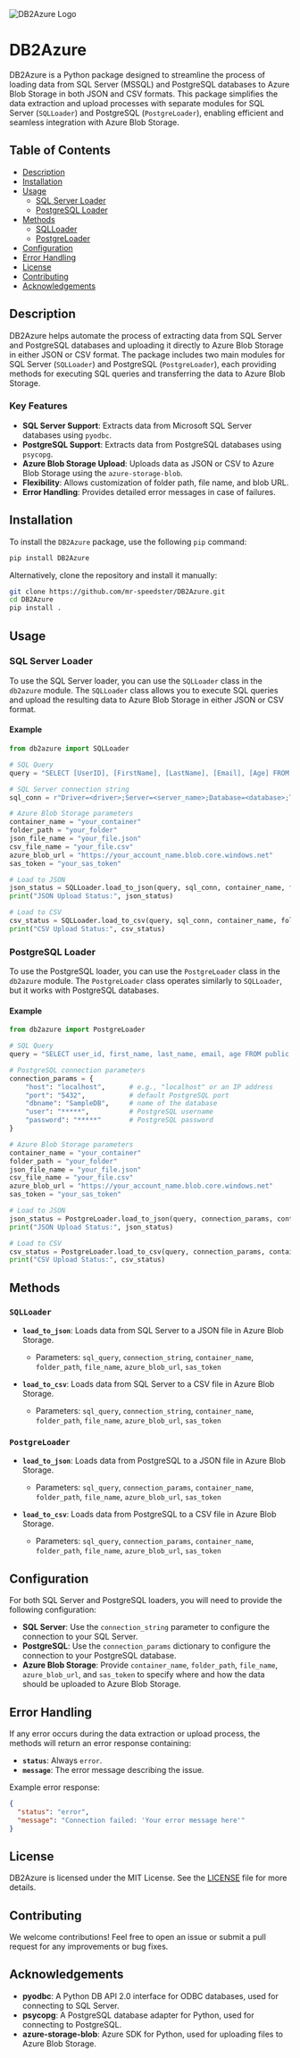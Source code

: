 <picture align="center">
  <source media="(prefers-color-scheme: dark)" srcset="https://ik.imagekit.io/isyob5kdk4y/DB2AzureLogo_i2TWk-13b?updatedAt=1734874553185">
  <img alt="DB2Azure Logo" src="https://ik.imagekit.io/isyob5kdk4y/DB2AzureLogo_i2TWk-13b?updatedAt=1734874553185">
</picture>

# DB2Azure

DB2Azure is a Python package designed to streamline the process of loading data from SQL Server (MSSQL) and PostgreSQL databases to Azure Blob Storage in both JSON and CSV formats. This package simplifies the data extraction and upload processes with separate modules for SQL Server (`SQLLoader`) and PostgreSQL (`PostgreLoader`), enabling efficient and seamless integration with Azure Blob Storage.

## Table of Contents

- [Description](#description)
- [Installation](#installation)
- [Usage](#usage)
  - [SQL Server Loader](#sql-server-loader)
  - [PostgreSQL Loader](#postgresql-loader)
- [Methods](#methods)
  - [SQLLoader](#sqlloader)
  - [PostgreLoader](#postgreloader)
- [Configuration](#configuration)
- [Error Handling](#error-handling)
- [License](#license)
- [Contributing](#contributing)
- [Acknowledgements](#acknowledgements)

## Description

DB2Azure helps automate the process of extracting data from SQL Server and PostgreSQL databases and uploading it directly to Azure Blob Storage in either JSON or CSV format. The package includes two main modules for SQL Server (`SQLLoader`) and PostgreSQL (`PostgreLoader`), each providing methods for executing SQL queries and transferring the data to Azure Blob Storage.

### Key Features

- **SQL Server Support**: Extracts data from Microsoft SQL Server databases using `pyodbc`.
- **PostgreSQL Support**: Extracts data from PostgreSQL databases using `psycopg`.
- **Azure Blob Storage Upload**: Uploads data as JSON or CSV to Azure Blob Storage using the `azure-storage-blob`.
- **Flexibility**: Allows customization of folder path, file name, and blob URL.
- **Error Handling**: Provides detailed error messages in case of failures.

## Installation

To install the `DB2Azure` package, use the following `pip` command:

```bash
pip install DB2Azure
```

Alternatively, clone the repository and install it manually:

```bash
git clone https://github.com/mr-speedster/DB2Azure.git
cd DB2Azure
pip install .
```

## Usage

### SQL Server Loader

To use the SQL Server loader, you can use the `SQLLoader` class in the `db2azure` module. The `SQLLoader` class allows you to execute SQL queries and upload the resulting data to Azure Blob Storage in either JSON or CSV format.

#### Example

```python
from db2azure import SQLLoader

# SQL Query
query = "SELECT [UserID], [FirstName], [LastName], [Email], [Age] FROM [SampleDB].[dbo].[Users]"

# SQL Server connection string
sql_conn = r"Driver=<driver>;Server=<server_name>;Database=<database>;Trusted_Connection=yes;"

# Azure Blob Storage parameters
container_name = "your_container"
folder_path = "your_folder"
json_file_name = "your_file.json"
csv_file_name = "your_file.csv"
azure_blob_url = "https://your_account_name.blob.core.windows.net"
sas_token = "your_sas_token"

# Load to JSON
json_status = SQLLoader.load_to_json(query, sql_conn, container_name, folder_path, json_file_name, azure_blob_url, sas_token)
print("JSON Upload Status:", json_status)

# Load to CSV
csv_status = SQLLoader.load_to_csv(query, sql_conn, container_name, folder_path, csv_file_name, azure_blob_url, sas_token)
print("CSV Upload Status:", csv_status)
```

### PostgreSQL Loader

To use the PostgreSQL loader, you can use the `PostgreLoader` class in the `db2azure` module. The `PostgreLoader` class operates similarly to `SQLLoader`, but it works with PostgreSQL databases.

#### Example

```python
from db2azure import PostgreLoader

# SQL Query
query = "SELECT user_id, first_name, last_name, email, age FROM public.users;"

# PostgreSQL connection parameters
connection_params = {
    "host": "localhost",      # e.g., "localhost" or an IP address
    "port": "5432",           # default PostgreSQL port
    "dbname": "SampleDB",     # name of the database
    "user": "*****",          # PostgreSQL username
    "password": "*****"       # PostgreSQL password
}

# Azure Blob Storage parameters
container_name = "your_container"
folder_path = "your_folder"
json_file_name = "your_file.json"
csv_file_name = "your_file.csv"
azure_blob_url = "https://your_account_name.blob.core.windows.net"
sas_token = "your_sas_token"

# Load to JSON
json_status = PostgreLoader.load_to_json(query, connection_params, container_name, folder_path, json_file_name, azure_blob_url, sas_token)
print("JSON Upload Status:", json_status)

# Load to CSV
csv_status = PostgreLoader.load_to_csv(query, connection_params, container_name, folder_path, csv_file_name, azure_blob_url, sas_token)
print("CSV Upload Status:", csv_status)
```

## Methods

### `SQLLoader`

- **`load_to_json`**: Loads data from SQL Server to a JSON file in Azure Blob Storage.
  - Parameters: `sql_query`, `connection_string`, `container_name`, `folder_path`, `file_name`, `azure_blob_url`, `sas_token`

- **`load_to_csv`**: Loads data from SQL Server to a CSV file in Azure Blob Storage.
  - Parameters: `sql_query`, `connection_string`, `container_name`, `folder_path`, `file_name`, `azure_blob_url`, `sas_token`

### `PostgreLoader`

- **`load_to_json`**: Loads data from PostgreSQL to a JSON file in Azure Blob Storage.
  - Parameters: `sql_query`, `connection_params`, `container_name`, `folder_path`, `file_name`, `azure_blob_url`, `sas_token`

- **`load_to_csv`**: Loads data from PostgreSQL to a CSV file in Azure Blob Storage.
  - Parameters: `sql_query`, `connection_params`, `container_name`, `folder_path`, `file_name`, `azure_blob_url`, `sas_token`

## Configuration

For both SQL Server and PostgreSQL loaders, you will need to provide the following configuration:

- **SQL Server**: Use the `connection_string` parameter to configure the connection to your SQL Server.
- **PostgreSQL**: Use the `connection_params` dictionary to configure the connection to your PostgreSQL database.
- **Azure Blob Storage**: Provide `container_name`, `folder_path`, `file_name`, `azure_blob_url`, and `sas_token` to specify where and how the data should be uploaded to Azure Blob Storage.

## Error Handling

If any error occurs during the data extraction or upload process, the methods will return an error response containing:

- **`status`**: Always `error`.
- **`message`**: The error message describing the issue.

Example error response:

```json
{
  "status": "error",
  "message": "Connection failed: 'Your error message here'"
}

```

## License

DB2Azure is licensed under the MIT License. See the [LICENSE](LICENSE) file for more details.

## Contributing

We welcome contributions! Feel free to open an issue or submit a pull request for any improvements or bug fixes.

## Acknowledgements

- **pyodbc**: A Python DB API 2.0 interface for ODBC databases, used for connecting to SQL Server.
- **psycopg**: A PostgreSQL database adapter for Python, used for connecting to PostgreSQL.
- **azure-storage-blob**: Azure SDK for Python, used for uploading files to Azure Blob Storage.
